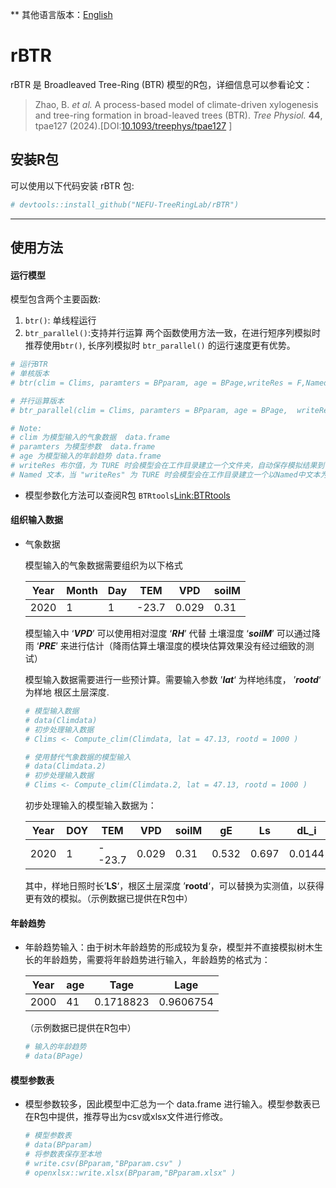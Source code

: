 ** 其他语言版本：[English](README.md)

# rBTR 

rBTR 是 Broadleaved Tree-Ring (BTR) 模型的R包，详细信息可以参看论文：

> Zhao, B. *et al.* A process-based model of climate-driven xylogenesis and tree-ring formation in broad-leaved trees (BTR). *Tree Physiol.* **44**, tpae127 (2024).[DOI:[10.1093/treephys/tpae127](http://dx.doi.org/10.1093/treephys/tpae127) ]

## 安装R包

可以使用以下代码安装 rBTR 包:

```R
# devtools::install_github("NEFU-TreeRingLab/rBTR")
```
---
## 使用方法

#### 运行模型

模型包含两个主要函数:
1. `btr()`: 单线程运行
2. `btr_parallel()`:支持并行运算
两个函数使用方法一致，在进行短序列模拟时推荐使用`btr()`, 长序列模拟时 `btr_parallel()` 的运行速度更有优势。

```R
# 运行BTR
# 单核版本
# btr(clim = Clims, paramters = BPparam, age = BPage,writeRes = F,Named = 'TestData' )

# 并行运算版本
# btr_parallel(clim = Clims, paramters = BPparam, age = BPage,  writeRes = F,Named = 'TestData' )

# Note:
# clim 为模型输入的气象数据  data.frame
# paramters 为模型参数  data.frame
# age 为模型输入的年龄趋势 data.frame
# writeRes 布尔值，为 TURE 时会模型会在工作目录建立一个文件夹，自动保存模拟结果到'res_(running time)"的文件夹中
# Named 文本，当 "writeRes" 为 TURE 时会模型会在工作目录建立一个以Named中文本为文件名的文件夹并自动保存模拟结果。
```

- 模型参数化方法可以查阅R包 `BTRtools`[Link:BTRtools](https://github.com/NEFU-TreeRingLab/BTRtools)

#### 组织输入数据

- 气象数据

  模型输入的气象数据需要组织为以下格式
  
  | Year | Month | Day  | TEM   | VPD   | soilM |
  | ---- | ----- | ---- | ----- | ----- | ----- |
  | 2020 | 1     | 1    | -23.7 | 0.029 | 0.31  |
  
  模型输入中 ‘***VPD***’ 可以使用相对湿度 ‘***RH***’ 代替
  土壤湿度 ‘***soilM***’ 可以通过降雨 ‘***PRE***’ 来进行估计（降雨估算土壤湿度的模块估算效果没有经过细致的测试）
  
  模型输入数据需要进行一些预计算。需要输入参数 ’***lat***‘ 为样地纬度， ’***rootd***‘ 为样地 根区土层深度.
  
  ```R
  # 模型输入数据
  # data(Climdata) 
  # 初步处理输入数据
  # Clims <- Compute_clim(Climdata, lat = 47.13, rootd = 1000 )
  
  # 使用替代气象数据的模型输入
  # data(Climdata.2)
  # 初步处理输入数据
  # Clims <- Compute_clim(Climdata.2, lat = 47.13, rootd = 1000 )
  ```
  
  初步处理输入的模型输入数据为：
  
  | Year | DOY  | TEM    | VPD   | soilM | gE    | Ls    | dL_i   | rootd |
  | ---- | ---- | ------ | ----- | ----- | ----- | ----- | ------ | ----- |
  | 2020 | 1    | --23.7 | 0.029 | 0.31  | 0.532 | 0.697 | 0.0144 | 1000  |
  
  其中，样地日照时长’**LS**‘，根区土层深度 ’**rootd**‘，可以替换为实测值，以获得更有效的模拟。（示例数据已提供在R包中）

#### 年龄趋势

- 年龄趋势输入：由于树木年龄趋势的形成较为复杂，模型并不直接模拟树木生长的年龄趋势，需要将年龄趋势进行输入，年龄趋势的格式为：

  | Year | age  | Tage      | Lage      |
  | ---- | ---- | --------- | --------- |
  | 2000 | 41   | 0.1718823 | 0.9606754 |

  （示例数据已提供在R包中）

  ``` R
  # 输入的年龄趋势
  # data(BPage)
  ```

#### 模型参数表

- 模型参数较多，因此模型中汇总为一个 data.frame 进行输入。模型参数表已在R包中提供，推荐导出为csv或xlsx文件进行修改。

  ```R
  # 模型参数表
  # data(BPparam)
  # 将参数表保存至本地
  # write.csv(BPparam,"BPparam.csv" )
  # openxlsx::write.xlsx(BPparam,"BPparam.xlsx" )
  ```

  

